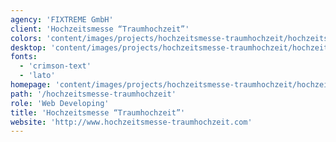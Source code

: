 ```yaml
---
agency: 'FIXTREME GmbH'
client: 'Hochzeitsmesse “Traumhochzeit”'
colors: 'content/images/projects/hochzeitsmesse-traumhochzeit/hochzeitsmesse-traumhochzeit-colors.png'
desktop: 'content/images/projects/hochzeitsmesse-traumhochzeit/hochzeitsmesse-traumhochzeit-imac.png'
fonts:
  - 'crimson-text'
  - 'lato'
homepage: 'content/images/projects/hochzeitsmesse-traumhochzeit/hochzeitsmesse-traumhochzeit.png'
path: '/hochzeitsmesse-traumhochzeit'
role: 'Web Developing'
title: 'Hochzeitsmesse “Traumhochzeit”'
website: 'http://www.hochzeitsmesse-traumhochzeit.com'
---
```

